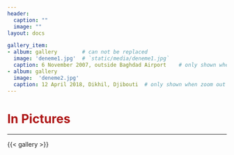 ```yaml
---
header:
  caption: ""
  image: ""
layout: docs

gallery_item:
- album: gallery        # can not be replaced
  image: 'deneme1.jpg'  # `static/media/deneme1.jpg`
  caption: 6 November 2007, outside Baghdad Airport    # only shown when zoom out
- album: gallery
  image:  'deneme2.jpg'
  caption: 12 April 2018, Dikhil, Djibouti  # only shown when zoom out      
---
```



<h1 style="color:#ae1717;">In Pictures</h1>
<hr />

{{< gallery >}}



